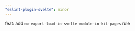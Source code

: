 ```yaml
---
"eslint-plugin-svelte": minor
---
```


feat: add `no-export-load-in-svelte-module-in-kit-pages` rule

